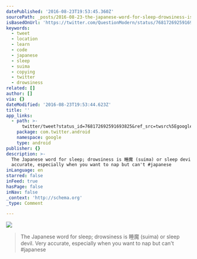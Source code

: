 ```yaml
---
datePublished: '2016-08-23T19:53:45.360Z'
sourcePath: _posts/2016-08-23-the-japanese-word-for-sleep-drowsiness-is-suima-or-sle.md
isBasedOnUrl: 'https://twitter.com/QuestionModern/status/768172692591693825'
keywords:
  - tweet
  - location
  - learn
  - code
  - japanese
  - sleep
  - suima
  - copying
  - twitter
  - drowsiness
related: []
author: []
via: {}
dateModified: '2016-08-23T19:53:44.623Z'
title: ''
app_links:
  - path: >-
      twitter/tweet?status_id=768172692591693825&ref_src=twsrc%5Egoogle%7Ctwcamp%5Eandroidseo%7Ctwgr%5Estatus%7Ctwterm%5E768172692591693825
    package: com.twitter.android
    namespace: google
    type: android
publisher: {}
description: >-
  The Japanese word for sleep; drowsiness is 睡魔 (suima) or sleep devil. Very
  accurate, especially when you want to nap but can't #japanese
inLanguage: en
starred: false
inFeed: true
hasPage: false
inNav: false
_context: 'http://schema.org'
_type: Comment

---
```

![](https://the-grid-user-content.s3-us-west-2.amazonaws.com/b9906df1-f6a0-402b-aecd-9244cc6cce2e.gif)

> The Japanese word for sleep; drowsiness is 睡魔 (suima) or sleep devil. Very accurate, especially when you want to nap but can't \#japanese